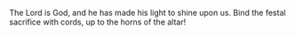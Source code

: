 The Lord is God, and he has made his light to shine upon us. Bind the festal sacrifice with cords, up to the horns of the altar!
